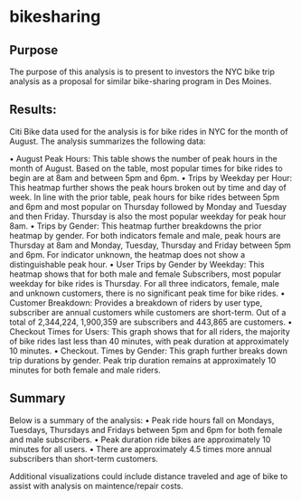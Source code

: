 # bikesharing

## Purpose
The purpose of this analysis is to present to investors the NYC bike trip analysis as a proposal for similar bike-sharing program in Des Moines.

## Results:

Citi Bike data used for the analysis is for bike rides in NYC for the month of August. 
The analysis summarizes the following data:

•	August Peak Hours: This table shows the number of peak hours in the month of August. Based on the table, most popular times for bike rides to 
begin are at 8am and between 5pm and 6pm. 
•	Trips by Weekday per Hour: This heatmap further shows the peak hours broken out by time and day of week. In line with the prior table, peak 
hours for bike rides between 5pm and 6pm and most popular on Thursday followed by Monday and Tuesday and then Friday. Thursday is also the most 
popular weekday for peak hour 8am. 
•	Trips by Gender: This heatmap further breakdowns the prior heatmap by gender. For both indicators female and male, peak hours are Thursday at 
8am and Monday, Tuesday, Thursday and Friday between 5pm and 6pm. For indicator unknown, the heatmap does not show a distinguishable peak hour.
•	User Trips by Gender by Weekday: This heatmap shows that for both male and female Subscribers, most popular weekday for bike rides is Thursday.
For all three indicators, female, male and unknown customers, there is no significant peak time for bike rides. 
•	Customer Breakdown: Provides a breakdown of riders by user type, subscriber are annual customers while customers are short-term. Out of a total
of 2,344,224, 1,900,359 are subscribers and 443,865 are customers. 
•	Checkout Times for Users: This graph shows that for all riders, the majority of bike rides last less than 40 minutes, with peak duration at 
approximately 10 minutes. 
•	Checkout. Times by Gender: This graph further breaks down trip durations by gender. Peak trip duration remains at approximately 10 minutes for 
both female and male riders. 

## Summary
Below is a summary of the analysis:
•	Peak ride hours fall on Mondays, Tuesdays, Thursdays and Fridays between 5pm and 6pm for both female and male subscribers. 
•	Peak duration ride bikes are approximately 10 minutes for all users. 
•	There are approximately 4.5 times more annual subscribers than short-term customers. 

Additional visualizations could include distance traveled and age of bike to assist with analysis on maintence/repair costs. 
